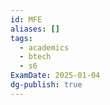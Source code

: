 ```yaml
---
id: MFE
aliases: []
tags:
  - academics
  - btech
  - s6
ExamDate: 2025-01-04
dg-publish: true
---
```

